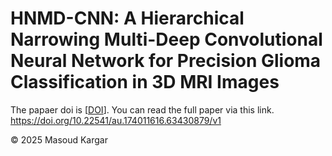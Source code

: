 # HNMD-CNN: A Hierarchical Narrowing Multi-Deep Convolutional Neural Network for Precision Glioma Classification in 3D MRI Images

The papaer doi is [<a href="https://doi.org/10.22541/au.174011616.63430879/v1">DOI</a>]. You can read the full paper via this link.
https://doi.org/10.22541/au.174011616.63430879/v1

© 2025 Masoud Kargar
